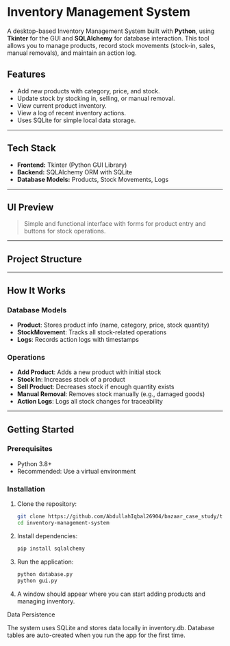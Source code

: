 # Inventory Management System

A desktop-based Inventory Management System built with **Python**, using **Tkinter** for the GUI and **SQLAlchemy** for database interaction. This tool allows you to manage products, record stock movements (stock-in, sales, manual removals), and maintain an action log.

## Features

- Add new products with category, price, and stock.
- Update stock by stocking in, selling, or manual removal.
- View current product inventory.
- View a log of recent inventory actions.
- Uses SQLite for simple local data storage.

---

## Tech Stack

- **Frontend:** Tkinter (Python GUI Library)
- **Backend:** SQLAlchemy ORM with SQLite
- **Database Models:** Products, Stock Movements, Logs

---

## UI Preview

> Simple and functional interface with forms for product entry and buttons for stock operations.

---

## Project Structure


---

##  How It Works

### Database Models

- **Product**: Stores product info (name, category, price, stock quantity)
- **StockMovement**: Tracks all stock-related operations
- **Logs**: Records action logs with timestamps

### Operations

- **Add Product**: Adds a new product with initial stock
- **Stock In**: Increases stock of a product
- **Sell Product**: Decreases stock if enough quantity exists
- **Manual Removal**: Removes stock manually (e.g., damaged goods)
- **Action Logs**: Logs all stock changes for traceability

---

##  Getting Started

### Prerequisites

- Python 3.8+
- Recommended: Use a virtual environment

### Installation

1. Clone the repository:

   ```bash
   git clone https://github.com/AbdullahIqbal26904/bazaar_case_study/tree/main/stage1.git
   cd inventory-management-system

2. Install dependencies:
    ```bash
    pip install sqlalchemy

3. Run the application:
    ```bash
    python database.py
    python gui.py

4. A window should appear where you can start adding products and managing inventory.

Data Persistence

The system uses SQLite and stores data locally in inventory.db.
Database tables are auto-created when you run the app for the first time.